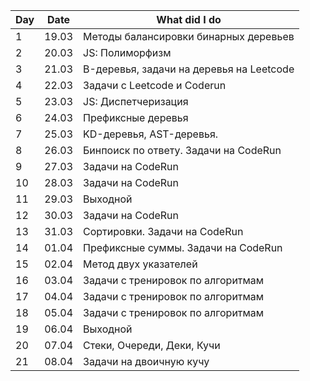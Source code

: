 | Day   | Date                                                                                  | What did I do |
| --- | ----- | ------------------------------------------------------------------------------------- |
| 1      | 19.03      | Методы балансировки бинарных деревьев|
| 2      |    20.03   |              JS: Полиморфизм            |
|    3   |21.03       |          B-деревья, задачи на деревья на Leetcode                             |
|    4   |22.03       |          Задачи с Leetcode и Сoderun                             |
|    5   |23.03       |          JS: Диспетчеризация                             |
|    6   |24.03       |          Префиксные деревья                             |
|    7   |25.03       |          KD-деревья, AST-деревья.                            |
|    8   |26.03       |          Бинпоиск по ответу. Задачи на CodeRun                            |
|    9   |27.03       |          Задачи на CodeRun                            |
|    10   |28.03       |          Задачи на CodeRun                            |
|    11   |29.03       |          Выходной                            |
|    12   |30.03       |          Задачи на CodeRun                            |
|    13   |31.03       |          Сортировки. Задачи на CodeRun                            |
|    14   |01.04       |          Префиксные суммы. Задачи на CodeRun                            |
|    15   |02.04       |          Метод двух указателей                           |
|    16   |03.04       |          Задачи с тренировок по алгоритмам                          |
|    17   |04.04       |          Задачи с тренировок по алгоритмам                          |
|    18  |05.04       |          Задачи с тренировок по алгоритмам                          |
|    19  |06.04       |          Выходной                          |
|    20  |07.04       |          Стеки, Очереди, Деки, Кучи                      |
|    21  |08.04       |          Задачи на двоичную кучу                         |


